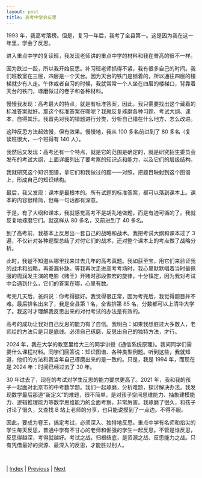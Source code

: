```yaml
---
layout: post
title: 高考中学会反思
---
```


1993 年，我高考落榜。但是，复习一年后，我考了全县第一。这是因为我在这一年里，学会了反思。

进入重点中学的复读班，我发现老师讲的重点中学的材料和我在普高的很不一样。

因为跌过一跤，所以我开始反思。补习班老师抓得不紧，我有很多自己的时间。我们班教室在三层，四层是一个天台。因为天台的铁门是锁着的，所以通往四层的楼梯就少有人走。午休或者自习的时候，我就常常一个人坐在四层的楼梯口，背靠着天台的铁门，琢磨做过的卷子和各种材料。

慢慢我发现：高考最大的特点，就是有标准答案，因此，我只需要找出这个藏着的标准答案就好。那这个标准答案在哪呢？我就反复琢磨各种习题、考试大纲、课本，自得其乐。我首先对我的错题进行分类，分析自己错在什么地方，怎么改进。

这种反思方法起效慢，但有效果。慢慢地，我从 100 多名前进到了 80 多名（复读班很大，一个班得有 140 人）。

我然后又发现：高考还有一个特点，就是它的范围是确定的，就是研究招生委员会发布的考试大纲，上面详细列出了要考察的知识点和能力，以及它们的层级结构。

我就研究这个知识图谱，拿它们和我做过的题一一对照，把题目映射到这个图谱上，形成自己的知识结构。

最后，我又发现：课本是最根本的。所有试题的标准答案，都可以落到课本上。课本的内容很精简，但每一句话都有深意。

于是，有了大纲和课本，我就感觉高考不是胡乱地做题，而是有迹可循的了。我就反复地琢磨它们。就这样从 80 多名，又前进到了 40 多名。

到了高考前，我基本上反思出一套自己的战略和战术。我把考试大纲和课本过了 3 遍，不仅针对各种题型总结了对付它们的战术，还对整个课本上的考点做了战略分析。

此时，我爸不知道从哪里找来过去几年的高考真题。我如获至宝，用它们来验证我的战术和战略，再查漏补缺。等我再次走进高考考场时，我心里默默唱着当时最佩服的周润发主演的电影《赌王》开赌时那段恢宏的旋律，十分镇定，因为我对考试中会遇到什么，它们的答案在哪，心里有数。

考完几天后，爸妈说：你考得挺好。我觉得很正常，因为考完后，我觉得题目并不难。最后排名出来了，我是全县第 1 名，全省排第 85 名，分数都可以上清华大学了。我这时才理解我反思出来的对付考试的办法是有效的。

高考的成功让我对自己反思的能力有了自信。我明白：如果我想胜过大多数人，老师给的方法只是只是底线。必须自己琢磨，反思出自己的独特方法，才行。

2024 年，我在大学的教室里给大三的同学讲授《通信系统原理》。我问同学们需要什么课程材料。同学们回答说：知识图谱、各种类型例题。听到这些，我就知道，他们的方法和我当年自己琢磨出来的是一致的。只是，我是 1994 年，而现在是 2024 年：时间已经过去了 30 年。

30 年过去了，现在的考试对学生反思的能力要求更高了。2021 年，我和我的孩子一起面对北京市的中考数学题。我们一起琢磨，分析难题，探讨解决办法。我发现数学最后那道“新定义”的难题，很不简单，是对孩子空间思维能力、抽象建模能力、逻辑推理能力等数学思维能力的全面考察，非常厉害。我琢磨了很久，和孩子讨论了很久，又查找 B 站上老师的分享，也只能说摸到了一点边。不得不服。

因此，要成为卷王，搞定考试，必须深入、独特地反思。重点中学有名师和掐尖的学生每天反思，普通中学有不甘心的老师和倔强的学生一起反思。不管是谁反思，反思得越深，考得就越好。考试之战，归根结底，是资源之战、反思能力之战。只有凭借最好的资源、最深入的反思，才能胜过别人。

<br/>

| [Index](./) | [Previous](2-1-child) | [Next](2-5-reflection)
